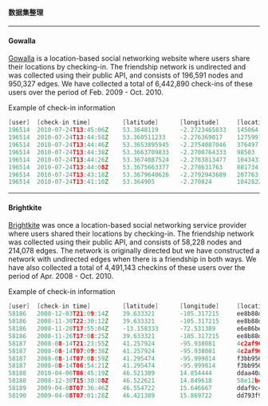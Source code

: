 #### 数据集整理

---

#### Gowalla

[Gowalla](http://snap.stanford.edu/data/loc-gowalla.html) is a location-based social networking website where users share their locations by checking-in. The friendship network is undirected and was collected using their public API, and consists of 196,591 nodes and 950,327 edges. We have collected a total of 6,442,890 check-ins of these users over the period of Feb. 2009 - Oct. 2010.

Example of check-in information

```C++
[user]	[check-in time]		    [latitude]	    [longitude]	    [location id]
196514  2010-07-24T13:45:06Z    53.3648119      -2.2723465833   145064
196514  2010-07-24T13:44:58Z    53.360511233    -2.276369017    1275991
196514  2010-07-24T13:44:46Z    53.3653895945   -2.2754087046   376497
196514  2010-07-24T13:44:38Z    53.3663709833   -2.2700764333   98503
196514  2010-07-24T13:44:26Z    53.3674087524   -2.2783813477   1043431
196514  2010-07-24T13:44:08Z    53.3675663377   -2.278631763    881734
196514  2010-07-24T13:43:18Z    53.3679640626   -2.2792943689   207763
196514  2010-07-24T13:41:10Z    53.364905       -2.270824       1042822	
```

---

#### Brightkite

[Brightkite](http://snap.stanford.edu/data/loc-brightkite.html) was once a location-based social networking service provider where users shared their locations by checking-in. The friendship network was collected using their public API, and consists of 58,228 nodes and 214,078 edges. The network is originally directed but we have constructed a network with undirected edges when there is a friendship in both ways. We have also collected a total of 4,491,143 checkins of these users over the period of Apr. 2008 - Oct. 2010.

Example of check-in information

```C++
[user]	[check-in time]	    	[latitude]	    [longitude] 	[location id]
58186   2008-12-03T21:09:14Z    39.633321       -105.317215     ee8b88dea22411
58186   2008-11-30T22:30:12Z    39.633321       -105.317215     ee8b88dea22411
58186   2008-11-28T17:55:04Z    -13.158333      -72.531389      e6e86be2a22411
58186   2008-11-26T17:08:25Z    39.633321       -105.317215     ee8b88dea22411
58187   2008-08-14T21:23:55Z    41.257924       -95.938081      4c2af967eb5df8
58187   2008-08-14T07:09:38Z    41.257924       -95.938081      4c2af967eb5df8
58187   2008-08-14T07:08:59Z    41.295474       -95.999814      f3bb9560a2532e
58187   2008-08-14T06:54:21Z    41.295474       -95.999814      f3bb9560a2532e
58188   2010-04-06T06:45:19Z    46.521389       14.854444       ddaa40aaa22411
58188   2008-12-30T15:30:08Z    46.522621       14.849618       58e12bc0d67e11
58189   2009-04-08T07:36:46Z    46.554722       15.646667       ddaf9c4ea22411
58190   2009-04-08T07:01:28Z    46.421389       15.869722       dd793f96a22411
```



